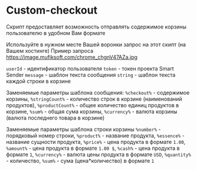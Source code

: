 # Custom-checkout
Скрипт предоставляет возможность отправлять содержимое корзины пользователю в удобном Вам формате

Используйте в нужном месте Вашей воронки запрос на этот скипт (на Вашем хостинге)
Пример запроса https://image.mufiksoft.com/chrome_chgnV47AZa.jpg

```userId``` - идентификатор пользователя
```token``` - токен проекта Smart Sender
```message``` - шаблон текста сообщения
```string``` - шаблон текста каждой строки в корзине


Заменяемые параметры шаблона сообщения:
```%checkout%``` - содержимое корзины,
```%stringCount%``` - количество строк в корзине (наименований продуктов),
```%productCount%``` - общее количество единиц продуктов в корзине,
```%sum%``` - общая сума корзины,
```%currency%``` - валюта корзины (валюта последнего товара в корзине)


Заменяемые параметры шаблона строки корзины
```%number%``` - порядковый номер строки,
```%product%``` - название продукта,
```%essence%``` - название сущности продукта,
```%price%``` - цена продукта в формате ```1.00```,
```%amount%``` - цена продукта в формате ```1.00 $```,
```%cash%``` - цена продукта в формате ```1```,
```%currency%``` - валюта цены продукта в формате ```USD```,
```%quantity%``` - количество,
```%sum%``` - сума (цена*количество) в формате ```1```
